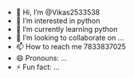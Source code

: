 - 👋 Hi, I’m @Vikas2533538
- 👀 I’m interested in python 
- 🌱 I’m currently learning python 
- 💞️ I’m looking to collaborate on ...
- 📫 How to reach me 7833837025
- 😄 Pronouns: ...
- ⚡ Fun fact: ...

<!---
Vikas2533538/Vikas2533538 is a ✨ special ✨ repository because its `README.md` (this file) appears on your GitHub profile.
You can click the Preview link to take a look at your changes.
--->
